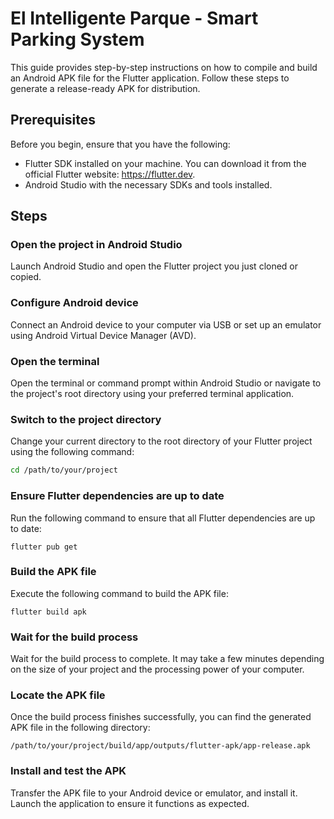 # El Intelligente Parque - Smart Parking System

This guide provides step-by-step instructions on how to compile and build an Android APK file for the Flutter application. Follow these steps to generate a release-ready APK for distribution.

## Prerequisites
Before you begin, ensure that you have the following:

- Flutter SDK installed on your machine. You can download it from the official Flutter website: https://flutter.dev.
- Android Studio with the necessary SDKs and tools installed.

## Steps

### Open the project in Android Studio
Launch Android Studio and open the Flutter project you just cloned or copied.

### Configure Android device
Connect an Android device to your computer via USB or set up an emulator using Android Virtual Device Manager (AVD).

### Open the terminal
Open the terminal or command prompt within Android Studio or navigate to the project's root directory using your preferred terminal application.

### Switch to the project directory
Change your current directory to the root directory of your Flutter project using the following command:

```bash
cd /path/to/your/project

```

### Ensure Flutter dependencies are up to date
Run the following command to ensure that all Flutter dependencies are up to date:

```
flutter pub get
```

### Build the APK file
Execute the following command to build the APK file:

```
flutter build apk
```

### Wait for the build process
Wait for the build process to complete. It may take a few minutes depending on the size of your project and the processing power of your computer.

### Locate the APK file
Once the build process finishes successfully, you can find the generated APK file in the following directory:

```
/path/to/your/project/build/app/outputs/flutter-apk/app-release.apk
```

### Install and test the APK
Transfer the APK file to your Android device or emulator, and install it. Launch the application to ensure it functions as expected.